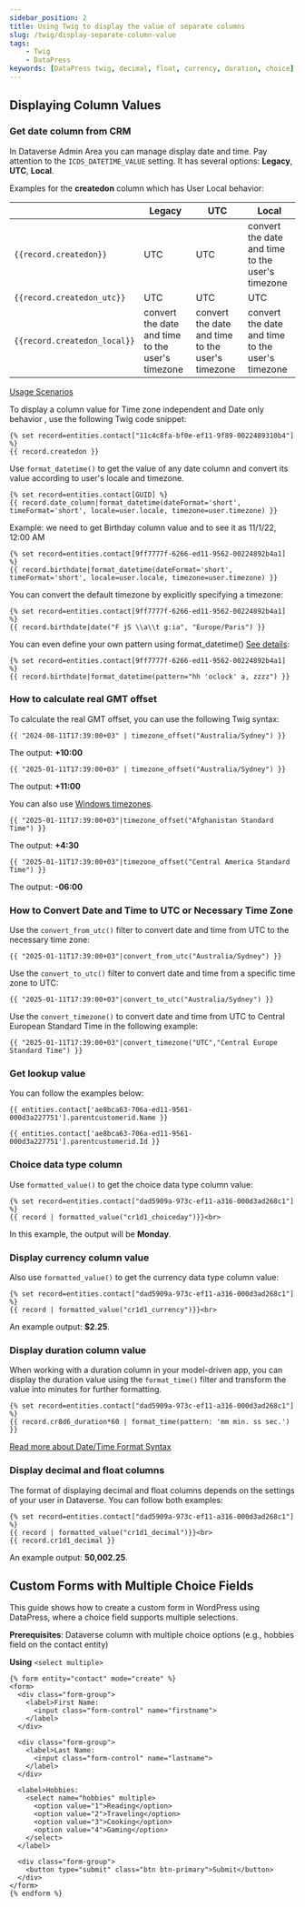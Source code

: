 ```yaml
---
sidebar_position: 2
title: Using Twig to display the value of separate columns 
slug: /twig/display-separate-column-value
tags:
    - Twig
    - DataPress
keywords: [DataPress twig, decimal, float, currency, duration, choice]  
---
```


## Displaying Column Values

### Get date column from CRM

In Dataverse Admin Area you can manage display date and time. Pay attention to the `ICDS_DATETIME_VALUE` setting. It has several options: **Legacy**, **UTC**, **Local**.

Examples for the **createdon** column which has User Local behavior:

|                      | Legacy     |  UTC              | Local  |
|----------------------|--------------|----------------|-----------|
|`{{record.createdon}}`  | UTC | UTC | convert the date and time to the user's timezone |
|`{{record.createdon_utc}}` | UTC | UTC | UTC |
|`{{record.createdon_local}}` |  convert the date and time to the user's timezone | convert the date and time to the user's timezone | convert the date and time to the user's timezone |

[Usage Scenarios](/date-and-time/#usage-scenarios)

To display a column value for Time zone independent and Date only behavior , use the following Twig code snippet:

```twig
{% set record=entities.contact["11c4c8fa-bf0e-ef11-9f89-0022489310b4"] %} 
{{ record.createdon }}
```

Use `format_datetime()` to get the value of any date column and convert its value according to user's locale and timezone. 

```twig
{% set record=entities.contact[GUID] %}
{{ record.date_column|format_datetime(dateFormat='short', timeFormat='short', locale=user.locale, timezone=user.timezone) }}
```

Example: we need to get Birthday column value and to see it as 11/1/22, 12:00 AM

```twig
{% set record=entities.contact[9ff7777f-6266-ed11-9562-00224892b4a1] %}
{{ record.birthdate|format_datetime(dateFormat='short', timeFormat='short', locale=user.locale, timezone=user.timezone) }}
```

You can convert the default timezone by explicitly specifying a timezone:

```twig
{% set record=entities.contact[9ff7777f-6266-ed11-9562-00224892b4a1] %}
{{ record.birthdate|date("F jS \\a\\t g:ia", "Europe/Paris") }}
```

You can even define your own pattern using format_datetime() [See details](https://unicode-org.github.io/icu/userguide/format_parse/datetime/#time-zone-pattern-usage):

```twig
{% set record=entities.contact[9ff7777f-6266-ed11-9562-00224892b4a1] %}
{{ record.birthdate|format_datetime(pattern="hh 'oclock' a, zzzz") }}
```

### How to calculate real GMT offset

To calculate the real GMT offset, you can use the following Twig syntax:

```twig
{{ "2024-08-11T17:39:00+03" | timezone_offset("Australia/Sydney") }}
```

The output: **+10:00**

```twig
{{ "2025-01-11T17:39:00+03" | timezone_offset("Australia/Sydney") }}
```

The output: **+11:00**

You can also use [Windows timezones](https://learn.microsoft.com/en-us/windows-hardware/manufacture/desktop/default-time-zones?view=windows-11).

```twig
{{ "2025-01-11T17:39:00+03"|timezone_offset("Afghanistan Standard Time") }}
```
The output: **+4:30**

```twig
{{ "2025-01-11T17:39:00+03"|timezone_offset("Central America Standard Time") }}
```
The output: **-06:00**

### How to Convert Date and Time to UTC or Necessary Time Zone

Use the `convert_from_utc()` filter to convert date and time from UTC to the necessary time zone:

```twig
{{ "2025-01-11T17:39:00+03"|convert_from_utc("Australia/Sydney") }}
```

Use the `convert_to_utc()` filter to convert date and time from a specific time zone to UTC:

```twig
{{ "2025-01-11T17:39:00+03"|convert_to_utc("Australia/Sydney") }}
```

Use the `convert_timezone()` to convert date and time from UTC to Central European Standard Time in the following example:

```twig
{{ "2025-01-11T17:39:00+03"|convert_timezone("UTC","Central Europe Standard Time") }}
```

### Get lookup value

You can follow the examples below:

```twig
{{ entities.contact['ae8bca63-706a-ed11-9561-000d3a227751'].parentcustomerid.Name }}

{{ entities.contact['ae8bca63-706a-ed11-9561-000d3a227751'].parentcustomerid.Id }}
```

### Choice data type column

Use `formatted_value()` to get the choice data type column value:

```twig
{% set record=entities.contact["dad5909a-973c-ef11-a316-000d3ad268c1"] %} 
{{ record | formatted_value("cr1d1_choiceday")}}<br> 
```

In this example, the output will be **Monday**.

### Display currency column value

Also use `formatted_value()` to get the currency data type column value:

```twig
{% set record=entities.contact["dad5909a-973c-ef11-a316-000d3ad268c1"] %} 
{{ record | formatted_value("cr1d1_currency")}}<br> 
```

An example output: **$2.25**.

### Display duration column value

When working with a duration column in your model-driven app, you can display the duration value using the `format_time()` filter and transform the value into minutes for further formatting.

```twig
{% set record=entities.contact["dad5909a-973c-ef11-a316-000d3ad268c1"] %}
{{ record.cr8d6_duration*60 | format_time(pattern: 'mm min. ss sec.') }}
```

[Read more about Date/Time Format Syntax](https://unicode-org.github.io/icu/userguide/format_parse/datetime/#datetime-format-syntax)

### Display decimal and float columns

The format of displaying decimal and float columns depends on the settings of your user in Dataverse. You can follow both examples:

```twig
{% set record=entities.contact["dad5909a-973c-ef11-a316-000d3ad268c1"] %}
{{ record | formatted_value("cr1d1_decimal")}}<br> 
{{ record.cr1d1_decimal }}
```

An example output: **50,002.25**.

## Custom Forms with Multiple Choice Fields

This guide shows how to create a custom form in WordPress using DataPress, where a choice field supports multiple selections.

**Prerequisites**: 
Dataverse column with multiple choice options (e.g., hobbies field on the contact entity)

**Using** `<select multiple>`

```twig
{% form entity="contact" mode="create" %}
<form>
  <div class="form-group">
    <label>First Name:
      <input class="form-control" name="firstname">
    </label>
  </div>

  <div class="form-group">
    <label>Last Name:
      <input class="form-control" name="lastname">
    </label>
  </div>

  <label>Hobbies:
    <select name="hobbies" multiple>
      <option value="1">Reading</option>
      <option value="2">Traveling</option>
      <option value="3">Cooking</option>
      <option value="4">Gaming</option>
    </select>
  </label>

  <div class="form-group">
    <button type="submit" class="btn btn-primary">Submit</button>
  </div>
</form>
{% endform %}
```